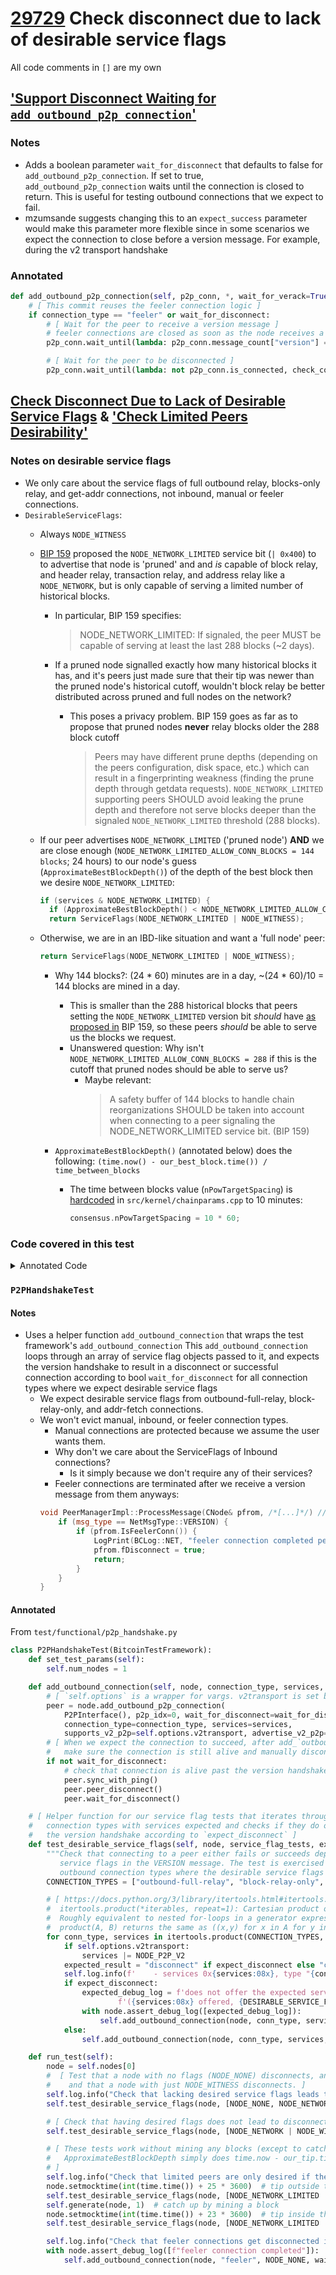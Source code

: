 # [29729](https://github.com/bitcoin/bitcoin/pull/29279) Check disconnect due to lack of desirable service flags
All code comments in `[]` are my own

## ['Support Disconnect Waiting for `add_outbound_p2p_connection`'](https://github.com/bitcoin/bitcoin/pull/29279/commits/a991f1b5d12ee62d4f6a1404cab24ac8e055d337)

### Notes
- Adds a boolean parameter `wait_for_disconnect` that defaults to false
  for `add_outbound_p2p_connection`. If set to true, `add_outbound_p2p_connection`
  waits until the connection is closed to return. This is useful for testing outbound
  connections that we expect to fail.
- mzumsande suggests changing this to an `expect_success` parameter would make
  this parameter more flexible since in some scenarios we expect the connection
  to close before a version message. For example, during the v2 transport handshake

### Annotated
```python
def add_outbound_p2p_connection(self, p2p_conn, *, wait_for_verack=True, wait_for_disconnect=False, p2p_idx, connection_type="outbound-full-relay", supports_v2_p2p=None, advertise_v2_p2p=None, **kwargs):
    # [ This commit reuses the feeler connection logic ]
    if connection_type == "feeler" or wait_for_disconnect:
        # [ Wait for the peer to receive a version message ] 
        # feeler connections are closed as soon as the node receives a `version` message
        p2p_conn.wait_until(lambda: p2p_conn.message_count["version"] == 1, check_connected=False)

        # [ Wait for the peer to be disconnected ]
        p2p_conn.wait_until(lambda: not p2p_conn.is_connected, check_connected=False)
```

## [Check Disconnect Due to Lack of Desirable Service Flags](https://github.com/bitcoin/bitcoin/commit/b6c7ae6bde48babea1ceb3820e522f841223d1d3) & ['Check Limited Peers Desirability'](https://github.com/bitcoin/bitcoin/pull/29279/commits/2f5b69eaeb623a7b0306e7f41fd2d28741f131c0)
### Notes on desirable service flags
- We only care about the service flags of full outbound relay, blocks-only relay,
  and get-addr connections, not inbound, manual or feeler connections.
- `DesirableServiceFlags`:
    - Always `NODE_WITNESS`
    - [BIP 159](https://github.com/bitcoin/bips/blob/master/bip-0159.mediawiki) proposed
      the `NODE_NETWORK_LIMITED` service bit (`| 0x400`) to to advertise that node is 'pruned' and 
      and *is* capable of block relay, and header relay, transaction relay, and address
      relay like a `NODE_NETWORK`, but is only capable of serving a limited number of 
      historical blocks.
        - In particular, BIP 159 specifies:
            > NODE_NETWORK_LIMITED: If signaled, the peer MUST be capable of serving at least the last 288 blocks (~2 days). 
        - If a pruned node signalled exactly how many historical blocks it has, and it's peers just made sure that
          their tip was newer than the pruned node's historical cutoff, wouldn't block relay be better distributed 
          across pruned and full nodes on the network?
            - This poses a privacy problem. BIP 159 goes as far as to propose that pruned nodes **never** relay blocks older
              the 288 block cutoff
              
              > Peers may have different prune depths (depending on the peers configuration, disk space, etc.) which can result
              in a fingerprinting weakness (finding the prune depth through getdata requests). `NODE_NETWORK_LIMITED` supporting
              peers SHOULD avoid leaking the prune depth and therefore not serve blocks deeper than the signaled
              `NODE_NETWORK_LIMITED` threshold (288 blocks). 

    - If our peer advertises `NODE_NETWORK_LIMITED` ('pruned node') **AND** we are close
      enough (`NODE_NETWORK_LIMITED_ALLOW_CONN_BLOCKS = 144 blocks`; 24 hours) to our
      node's guess (`ApproximateBestBlockDepth()`) of the depth of the best block then we
      desire `NODE_NETWORK_LIMITED`:
      ```cpp
      if (services & NODE_NETWORK_LIMITED) {
        if (ApproximateBestBlockDepth() < NODE_NETWORK_LIMITED_ALLOW_CONN_BLOCKS) { // <- 144
        return ServiceFlags(NODE_NETWORK_LIMITED | NODE_WITNESS);
      ```
    - Otherwise, we are in an IBD-like situation and want a 'full node' peer:
      ```cpp
      return ServiceFlags(NODE_NETWORK_LIMITED | NODE_WITNESS);
      ```
        - Why 144 blocks?: (24 * 60) minutes are in a day, ~(24 * 60)/10 = 144 blocks are mined in a day.
            - This is smaller than the 288 historical blocks that peers setting the `NODE_NETWORK_LIMITED` version
              bit *should* have [as proposed in](https://github.com/bitcoin/bips/blob/master/bip-0159.mediawiki#new-service-bit)
              BIP 159, so these peers *should* be able to serve us the blocks we request.
            - Unanswered question: Why isn't `NODE_NETWORK_LIMITED_ALLOW_CONN_BLOCKS = 288` if this is the
              cutoff that pruned nodes should be able to serve us?
                - Maybe relevant: 
                  > A safety buffer of 144 blocks to handle chain reorganizations SHOULD be taken into account
                    when connecting to a peer signaling the NODE_NETWORK_LIMITED service bit. (BIP 159)

        - `ApproximateBestBlockDepth()` (annotated below) does the following:
            ``(time.now() - our_best_block.time()) / time_between_blocks``
            - The time between blocks value (`nPowTargetSpacing`) is [hardcoded](https://github.com/bitcoin/bitcoin/blob/fce53f132e1b3f2c8bf1530dca18f3da136f08ab/src/kernel/chainparams.cpp#L91)
              in `src/kernel/chainparams.cpp` to 10 minutes:
                ```cpp
                consensus.nPowTargetSpacing = 10 * 60; 
                ```

### Code covered in this test
<details>

<summary>Annotated Code</summary>

- From `net_processing.cpp`: [`PeerManagerImpl::ProcessMessage`](https://github.com/bitcoin/bitcoin/blob/5f3a0574c45477288bc678b15f24940486084576/src/net_processing.cpp#L3384-L3389)
```cpp
void PeerManagerImpl::ProcessMessage(CNode& pfrom, const std::string& msg_type, DataStream& vRecv,
                                     const std::chrono::microseconds time_received,
                                     const std::atomic<bool>& interruptMsgProc)
    if (msg_type == NetMsgType::VERSION) {
        int64_t nTime;
        ServiceFlags nServices;
        int nVersion;

        // [ Unserialize the version (4 bytes), services(8), and timestamp(8) of
        //   the version message ] 
        vRecv >> nVersion >> Using<CustomUintFormatter<8>>(nServices) >> nTime;

        // [ If we expect good service flags from a peer and they don't have them
        //   log it and evict them ]
        if (pfrom.ExpectServicesFromConn() && !HasAllDesirableServiceFlags(nServices))
        {
            LogPrint(BCLog::NET, "peer=%d does not offer the expected services (%08x offered, %08x expected); disconnecting\n", pfrom.GetId(), nServices, GetDesirableServiceFlags(nServices));
            pfrom.fDisconnect = true;
            return;
        }

/** [ We only expect our desirable service flags to be satisfied by
 *    Fully relay outbound, block only relay, and addr_fetch peers.
 *  ]
 */
bool ExpectServicesFromConn() const {
    switch (m_conn_type) {
        case ConnectionType::INBOUND:
        case ConnectionType::MANUAL:
        case ConnectionType::FEELER:
            return false;
        case ConnectionType::OUTBOUND_FULL_RELAY:
        case ConnectionType::BLOCK_RELAY:
        case ConnectionType::ADDR_FETCH:
            return true;
    } // no default case, so the compiler can warn about missing cases
    // [ ^^^ the lack of a default case above is a really neat trick ]

    assert(false);
}

// [ GetDesirableServiceFlags(services) == services ]
bool PeerManagerImpl::HasAllDesirableServiceFlags(ServiceFlags services) const
{
    // Shortcut for (services & GetDesirableServiceFlags(services)) == GetDesirableServiceFlags(services)
    return !(GetDesirableServiceFlags(services) & (~services));
}

/** Window, in blocks, for connecting to NODE_NETWORK_LIMITED peers */
static const unsigned int NODE_NETWORK_LIMITED_ALLOW_CONN_BLOCKS = 144;

/** [ We always want the NODE_WITNESS service flag.
 *    If or peer sets `NODE_NETWORK_LIMITED` and we are far enough away from IBD,
 *    (144 blocks off our guess of the best chain), we also desire the
 *    `NODE_NETWORK_LIMITED` flag. Otherwise, we want a peer with the
 *    full `NODE_NETWORK` flag set.
 *  ]
 */

ServiceFlags PeerManagerImpl::GetDesirableServiceFlags(ServiceFlags services) const
{
    // [ NODE_NETWORK_LIMITED flag is set by prune nodes ]
    if (services & NODE_NETWORK_LIMITED) {
        // [ `ApproximateBestBlockDepth()` estimates how many blocks we are from the best chain ]
             
        // Limited peers are desirable when we are close to the tip.
        if (ApproximateBestBlockDepth() < NODE_NETWORK_LIMITED_ALLOW_CONN_BLOCKS) {
            return ServiceFlags(NODE_NETWORK_LIMITED | NODE_WITNESS);
        }
    }
    // [ We are more than 144 blocks (24 hours) from the best tip, this is an IBD-like situation,
    //   and we don't want pruned node connections. ]
    return ServiceFlags(NODE_NETWORK | NODE_WITNESS);
}

/** [ `ApproximateBestBlockDepth() simply does (Time.now() - our_best_block.time()) / time_between_blocks
 *    time_between_blocks is hardcoded to 10 minutes in kernel/chainparams.cpp:
 *    consensus.nPowTargetSpacing = 10 * 60; ]
 */
int64_t PeerManagerImpl::ApproximateBestBlockDepth() const
{
    return (GetTime<std::chrono::seconds>() - m_best_block_time.load()).count() / m_chainparams.GetConsensus().nPowTargetSpacing;
}
```
</details>

### `P2PHandshakeTest`

#### Notes
- Uses a helper function `add_outbound_connection` that wraps the test framework's `add_outbound_connection`
  This `add_outbound_connection` loops through an array of service flag objects passed to it, and expects
  the version handshake to result in a disconnect or successful connection according to bool
  `wait_for_disconnect` for all connection types where we expect desirable service flags
    - We expect desirable service flags from outbound-full-relay, block-relay-only, and addr-fetch connections.
    - We won't evict manual, inbound, or feeler connection types.
        - Manual connections are protected because we assume the user wants them.
        - Why don't we care about the ServiceFlags of Inbound connections?
            - Is it simply because we don't require any of their services?
        - Feeler connections are terminated after we receive a version message from them anyways:
        ```cpp
        void PeerManagerImpl::ProcessMessage(CNode& pfrom, /*[...]*/) // [other arguments omitted]
            if (msg_type == NetMsgType::VERSION) {
                if (pfrom.IsFeelerConn()) {
                    LogPrint(BCLog::NET, "feeler connection completed peer=%d; disconnecting\n", pfrom.GetId());
                    pfrom.fDisconnect = true;
                    return;
                }
            }
        }
        ```

#### Annotated
From `test/functional/p2p_handshake.py`

```python
class P2PHandshakeTest(BitcoinTestFramework):
    def set_test_params(self):
        self.num_nodes = 1

    def add_outbound_connection(self, node, connection_type, services, wait_for_disconnect):
        # [ `self.options` is a wrapper for vargs. v2transport is set by a flag ]
        peer = node.add_outbound_p2p_connection(
            P2PInterface(), p2p_idx=0, wait_for_disconnect=wait_for_disconnect,
            connection_type=connection_type, services=services,
            supports_v2_p2p=self.options.v2transport, advertise_v2_p2p=self.options.v2transport)
        # [ When we expect the connection to succeed, after add_`outbound_p2p_connection` returns
        #   make sure the connection is still alive and manually disconnect. ]
        if not wait_for_disconnect:
            # check that connection is alive past the version handshake and disconnect manually
            peer.sync_with_ping()
            peer.peer_disconnect()
            peer.wait_for_disconnect()

    # [ Helper function for our service flag tests that iterates through all three
    #   connection types with services expected and checks if they do or don't survive
    #   the version handshake according to `expect_disconnect` ]
    def test_desirable_service_flags(self, node, service_flag_tests, expect_disconnect):
        """Check that connecting to a peer either fails or succeeds depending on its offered
           service flags in the VERSION message. The test is exercised for all relevant
           outbound connection types where the desirable service flags check is done."""
        CONNECTION_TYPES = ["outbound-full-relay", "block-relay-only", "addr-fetch"]

        # [ https://docs.python.org/3/library/itertools.html#itertools.product
        #  itertools.product(*iterables, repeat=1): Cartesian product of input iterables.
        #  Roughly equivalent to nested for-loops in a generator expression. For example,
        #  product(A, B) returns the same as ((x,y) for x in A for y in B). ]
        for conn_type, services in itertools.product(CONNECTION_TYPES, service_flag_tests):
            if self.options.v2transport:
                services |= NODE_P2P_V2
            expected_result = "disconnect" if expect_disconnect else "connect"
            self.log.info(f'    - services 0x{services:08x}, type "{conn_type}" [{expected_result}]')
            if expect_disconnect:
                expected_debug_log = f'does not offer the expected services ' \
                        f'({services:08x} offered, {DESIRABLE_SERVICE_FLAGS:08x} expected)'
                with node.assert_debug_log([expected_debug_log]):
                    self.add_outbound_connection(node, conn_type, services, wait_for_disconnect=True)
            else:
                self.add_outbound_connection(node, conn_type, services, wait_for_disconnect=False)

    def run_test(self):
        node = self.nodes[0]
        #  [ Test that a node with no flags (NODE_NONE) disconnects, and that a node with just NODE_NETWORK
        #    and that a node with just NODE_WITNESS disconnects. ]
        self.log.info("Check that lacking desired service flags leads to disconnect (non-pruned peers)")
        self.test_desirable_service_flags(node, [NODE_NONE, NODE_NETWORK, NODE_WITNESS], expect_disconnect=True)

        # [ Check that having desired flags does not lead to disconnect ]
        self.test_desirable_service_flags(node, [NODE_NETWORK | NODE_WITNESS], expect_disconnect=False)

        # [ These tests work without mining any blocks (except to catch up) since
        #   ApproximateBestBlockDepth simply does time.now - our_tip.time() divided by time_between blocks.
        # ]  
        self.log.info("Check that limited peers are only desired if the local chain is close to the tip (<24h)")
        node.setmocktime(int(time.time()) + 25 * 3600)  # tip outside the 24h window, should fail
        self.test_desirable_service_flags(node, [NODE_NETWORK_LIMITED | NODE_WITNESS], expect_disconnect=True)
        self.generate(node, 1)  # catch up by mining a block
        node.setmocktime(int(time.time()) + 23 * 3600)  # tip inside the 24h widow, should succeed
        self.test_desirable_service_flags(node, [NODE_NETWORK_LIMITED | NODE_WITNESS], expect_disconnect=False)

        self.log.info("Check that feeler connections get disconnected immediately")
        with node.assert_debug_log([f"feeler connection completed"]):
            self.add_outbound_connection(node, "feeler", NODE_NONE, wait_for_disconnect=True)
```
